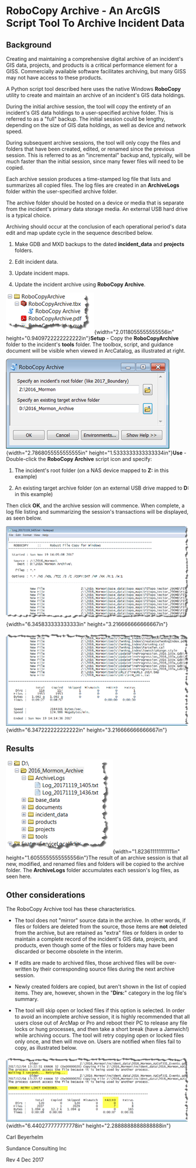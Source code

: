 # RoboCopy Archive - An ArcGIS Script Tool To Archive Incident Data

## Background
Creating and maintaining a comprehensive digital
archive of an incident\'s GIS data, projects, and products is a critical
performance element for a GISS. Commercially available software
facilitates archiving, but many GISS may not have access to these
products.

A Python script tool described here uses the native Windows **RoboCopy**
utility to create and maintain an archive of an incident\'s GIS data
holdings.

During the initial archive session, the tool will copy the entirety of
an incident\'s GIS data holdings to a user-specified archive folder.
This is referred to as a \"full\" backup. The initial session could be
lengthy, depending on the size of GIS data holdings, as well as device
and network speed.

During subsequent archive sessions, the tool will only copy the files
and folders that have been created, edited, or renamed since the
previous session. This is referred to as an \"incremental\" backup and,
typically, will be much faster than the initial session, since many
fewer files will need to be copied.

Each archive session produces a time-stamped log file that lists and
summarizes all copied files. The log files are created in an
**ArchiveLogs** folder within the user-specified archive folder.

The archive folder should be hosted on a device or media that is
separate from the incident\'s primary data storage media. An external
USB hard drive is a typical choice.

Archiving should occur at the conclusion of each operational period\'s
data edit and map update cycle in the sequence described below.

1.  Make GDB and MXD backups to the dated **incident_data** and
    **projects** folders.

2.  Edit incident data.

3.  Update incident maps.

4.  Update the incident archive using **RoboCopy Archive**.

![arcgis catalog screenshot](media/image1.png){width="2.0118055555555556in"
height="0.9409722222222222in"}**Setup** - Copy the **RoboCopyArchive**
folder to the incident\'s **tools** folder. The toolbox, script, and
guidance document will be visible when viewed in ArcCatalog, as
illustrated at right.

![image2](media/image2.png){width="2.7868055555555555in"
height="1.5333333333333334in"}**Use** - Double-click the **RoboCopy
Archive** script icon and specify:

1.  The incident\'s root folder (on a NAS device mapped to **Z:** in
    this example)

2.  An existing target archive folder (on an external USB drive mapped
    to **D:** in this example)

Then click **OK**, and the archive session will commence. When complete,
a log file listing and summarizing the session\'s transactions will be
displayed, as seen below.

![image3](media/image3.png){width="6.345833333333333in"
height="3.216666666666667in"}

![image4](media/image4.png){width="6.347222222222222in"
height="3.216666666666667in"}

## Results
![image5](media/image5.png){width="1.823611111111111in"
height="1.6055555555555556in"}The result of an archive session is that
all new, modified, and renamed files and folders will be copied to the
archive folder. The **ArchiveLogs** folder accumulates each session\'s
log files, as seen here.

## Other considerations 
The RoboCopy Archive tool has these characteristics.

-   The tool does not \"mirror\" source data in the archive. In other
    words, if files or folders are deleted from the source, those items
    are **not** deleted from the archive, but are retained as \"extra\"
    files or folders in order to maintain a complete record of the
    incident\'s GIS data, projects, and products, even though some of
    the files or folders may have been discarded or become obsolete in
    the interim.

-   If edits are made to archived files, those archived files will be
    over-written by their corresponding source files during the next
    archive session.

-   Newly created folders are copied, but aren\'t shown in the list of
    copied items. They are, however, shown in the \"**Dirs:**\" category
    in the log file\'s summary.

-   The tool will skip open or locked files if this option is selected. In order to avoid an
    incomplete archive session, it is highly recommended that all users
    close out of ArcMap or Pro and reboot their PC to release any file
    locks or hung processes, and then take a short break (have a
    Jamwich!) while archiving occurs. The tool will retry copying open
    or locked files only once, and then will move on. Users are notified
    when files fail to copy, as illustrated below.

![image6](media/image6.png){width="6.440277777777778in"
height="2.2888888888888888in"}

Carl Beyerhelm

Sundance Consulting Inc

Rev 4 Dec 2017
